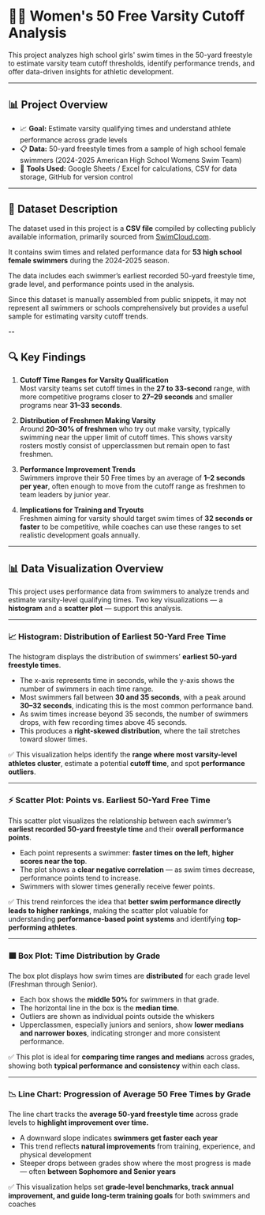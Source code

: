# 🏊‍♀️ Women's 50 Free Varsity Cutoff Analysis

This project analyzes high school girls' swim times in the 50-yard freestyle to estimate varsity team cutoff thresholds, identify performance trends, and offer data-driven insights for athletic development.

---

## 📊 Project Overview

- 📈 **Goal:** Estimate varsity qualifying times and understand athlete performance across grade levels  
- 📋 **Data:** 50-yard freestyle times from a sample of high school female swimmers (2024-2025 American High School Womens Swim Team)
- 🧮 **Tools Used:** Google Sheets / Excel for calculations, CSV for data storage, GitHub for version control

---

## 📁 Dataset Description

The dataset used in this project is a **CSV file** compiled by collecting publicly available information, primarily sourced from [SwimCloud.com](https://www.swimcloud.com).  

It contains swim times and related performance data for **53 high school female swimmers** during the 2024-2025 season.  

The data includes each swimmer’s earliest recorded 50-yard freestyle time, grade level, and performance points used in the analysis.

Since this dataset is manually assembled from public snippets, it may not represent all swimmers or schools comprehensively but provides a useful sample for estimating varsity cutoff trends.

--

## 🔍 Key Findings

1. **Cutoff Time Ranges for Varsity Qualification**  
   Most varsity teams set cutoff times in the **27 to 33-second** range, with more competitive programs closer to **27–29 seconds** and smaller programs near **31–33 seconds**.

2. **Distribution of Freshmen Making Varsity**  
   Around **20–30% of freshmen** who try out make varsity, typically swimming near the upper limit of cutoff times. This shows varsity rosters mostly consist of upperclassmen but remain open to fast freshmen.

3. **Performance Improvement Trends**  
   Swimmers improve their 50 Free times by an average of **1–2 seconds per year**, often enough to move from the cutoff range as freshmen to team leaders by junior year.

4. **Implications for Training and Tryouts**  
   Freshmen aiming for varsity should target swim times of **32 seconds or faster** to be competitive, while coaches can use these ranges to set realistic development goals annually.

---

## 📊 Data Visualization Overview

This project uses performance data from swimmers to analyze trends and estimate varsity-level qualifying times. Two key visualizations — a **histogram** and a **scatter plot** — support this analysis.

---

### 📈 Histogram: Distribution of Earliest 50-Yard Free Time

The histogram displays the distribution of swimmers’ **earliest 50-yard freestyle times**.  
- The x-axis represents time in seconds, while the y-axis shows the number of swimmers in each time range.  
- Most swimmers fall between **30 and 35 seconds**, with a peak around **30–32 seconds**, indicating this is the most common performance band.  
- As swim times increase beyond 35 seconds, the number of swimmers drops, with few recording times above 45 seconds.  
- This produces a **right-skewed distribution**, where the tail stretches toward slower times.  

✅ This visualization helps identify the **range where most varsity-level athletes cluster**, estimate a potential **cutoff time**, and spot **performance outliers**.

---

### ⚡ Scatter Plot: Points vs. Earliest 50-Yard Free Time

This scatter plot visualizes the relationship between each swimmer’s **earliest recorded 50-yard freestyle time** and their **overall performance points**.  
- Each point represents a swimmer: **faster times on the left**, **higher scores near the top**.  
- The plot shows a **clear negative correlation** — as swim times decrease, performance points tend to increase.  
- Swimmers with slower times generally receive fewer points.  

✅ This trend reinforces the idea that **better swim performance directly leads to higher rankings**, making the scatter plot valuable for understanding **performance-based point systems** and identifying **top-performing athletes**.

---

### 🟪 Box Plot: Time Distribution by Grade

The box plot displays how swim times are **distributed** for each grade level (Freshman through Senior).
- Each box shows the **middle 50%** for swimmers in that grade.
- The horizontal line in the box is the **median time**.
- Outliers are shown as individual points outside the whiskers
- Upperclassmen, especially juniors and seniors, show **lower medians and narrower boxes**, indicating stronger and more consistent performance.  

✅ This plot is ideal for **comparing time ranges and medians** across grades, showing both **typical performance and consistency** within each class.

---

### 📉 Line Chart: Progression of Average 50 Free Times by Grade

The line chart tracks the **average 50-yard freestyle time** across grade levels to **highlight improvement over time.**
- A downward slope indicates **swimmers get faster each year**
- This trend reflects **natural improvements** from training, experience, and physical development
- Steeper drops between grades show where the most progress is made — often **between Sophomore and Senior years**

✅ This visualization helps set **grade-level benchmarks, track annual improvement, and guide long-term training goals** for both swimmers and coaches
